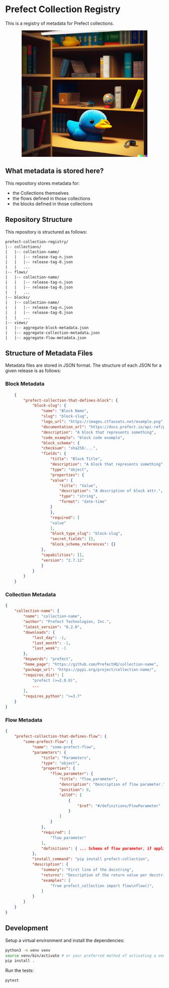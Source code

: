 # Prefect Collection Registry
This is a registry of metadata for Prefect collections.

<p align="center">
    <img src=imgs/registry.png width=400>
</p>

## What metadata is stored here?
This repository stores metadata for:
- the Collections themselves
- the flows defined in those collections
- the blocks defined in those collections

## Repository Structure
This repository is structured as follows:

```
prefect-collection-registry/
|-- collections/
|   |-- collection-name/
|   |   |-- release-tag-n.json
|   |   |-- release-tag-0.json
|   |   ...
|-- flows/
|   |-- collection-name/
|   |   |-- release-tag-n.json
|   |   |-- release-tag-0.json
|   |   ...
|-- blocks/
|   |-- collection-name/
|   |   |-- release-tag-n.json
|   |   |-- release-tag-0.json
|   |   ...
|-- views/
|   |-- aggregate-block-metadata.json
|   |-- aggregate-collection-metadata.json
|   |-- aggregate-flow-metadata.json

```

## Structure of Metadata Files
Metadata files are stored in JSON format. The structure of each JSON for a given release is as follows:

### Block Metadata
```json
    {
        "prefect-collection-that-defines-block": {
            "block-slug": {
                "name": "Block Name",
                "slug": "block-slug",
                "logo_url": "https://images.ctfassets.net/example.png",
                "documentation_url": "https://docs.prefect.io/api-ref/prefect/blocks/...",
                "description": "A block that represents something",
                "code_example": "block code example",
                "block_schema": {
                "checksum": "sha256:...",
                "fields": {
                    "title": "Block Title",
                    "description": "A block that represents something",
                    "type": "object",
                    "properties": {
                    "value": {
                        "title": "Value",
                        "description": "A description of block attr.",
                        "type": "string",
                        "format": "date-time"
                    }
                    },
                    "required": [
                    "value"
                    ],
                    "block_type_slug": "block-slug",
                    "secret_fields": [],
                    "block_schema_references": {}
                },
                "capabilities": [],
                "version": "2.7.12"
                }
            }
        }
    }
```

### Collection Metadata
```json
{
    "collection-name": {
        "name": "collection-name",
        "author": "Prefect Technologies, Inc.",
        "latest_version": "0.2.0",
        "downloads": {
            "last_day": -1,
            "last_month": -1,
            "last_week": -1
        },
        "keywords": "prefect",
        "home_page": "https://github.com/PrefectHQ/collection-name",
        "package_url": "https://pypi.org/project/collection-name/",
        "requires_dist": [
            "prefect (>=2.0.0)",
            ...
        ],
        "requires_python": ">=3.7"
    }
}
```

### Flow Metadata
```json
{
    "prefect-collection-that-defines-flow": {
        "some-prefect-flow": {
            "name": "some-prefect-flow",
            "parameters": {
                "title": "Parameters",
                "type": "object",
                "properties": {
                    "flow_parameter": {
                        "title": "flow_parameter",
                        "description": "Description of flow parameter.",
                        "position": 0,
                        "allOf": [
                            {
                                "$ref": "#/definitions/FlowParameter"
                            }
                        ]
                    }
                },
                "required": [
                    "flow_parameter"
                ],
                "definitions": { ... Schema of flow parameter, if applicable... }
            },
            "install_command": "pip install prefect-collection",
            "description": {
                "summary": "First line of the docstring",
                "returns": "Description of the return value per docstring",
                "examples": [
                    "from prefect_collection import flow\nflow()",
                ]
            }
        }
    }
}
```

## Development
Setup a virtual environment and install the dependencies:

```bash
python3 -m venv venv
source venv/bin/activate # or your preferred method of activating a venv
pip install .
```

Run the tests:
```bash
pytest
```